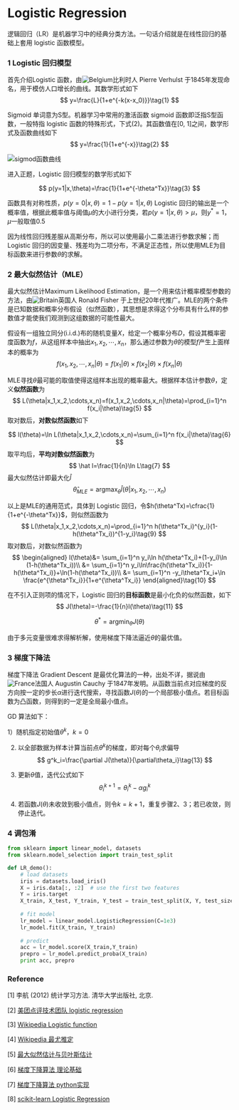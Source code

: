 # Logistic Regression



逻辑回归（LR）是机器学习中的经典分类方法。一句话介绍就是在线性回归的基础上套用 logistic 函数模型。



### 1 Logistic 回归模型

首先介绍Logistic 函数，由![Belgium](https://upload.wikimedia.org/wikipedia/commons/thumb/9/92/Flag_of_Belgium_%28civil%29.svg/38px-Flag_of_Belgium_%28civil%29.svg.png)比利时人 Pierre Verhulst 于1845年发现命名，用于模仿人口增长的曲线。其数学形式如下
$$
y=\frac{L}{1+e^{-k(x-x_0)}}\tag{1}
$$


Sigmoid 单词意为S型。机器学习中常用的激活函数 sigmoid 函数即泛指S型函数，一般特指 logistic 函数的特殊形式，下式$(2)$。其函数值在[0, 1]之间，数学形式及函数曲线如下
$$
y=\frac{1}{1+e^{-x}}\tag{2}
$$

![sigmod函数曲线](https://upload.wikimedia.org/wikipedia/commons/thumb/8/88/Logistic-curve.svg/480px-Logistic-curve.svg.png)



进入正题，Logistic 回归模型的数学形式如下

$$
p(y=1|x,\theta)=\frac{1}{1+e^{-\theta^Tx}}\tag{3}
$$

函数具有对称性质，$p(y=0|x,\theta)=1-p(y=1|x,\theta)$
Logistic 回归的输出是一个概率值，根据此概率值与阈值$μ$的大小进行分类，若$p(y=1|x,\theta)>μ$，则$y^*=1$，$μ$一般取值0.5

因为线性回归残差服从高斯分布，所以可以使用最小二乘法进行参数求解；而 Logistic 回归的因变量、残差均为二项分布，不满足正态性，所以使用MLE为目标函数来进行参数$\theta$的求解。



### 2 最大似然估计（MLE）

最大似然估计Maximum Likelihood Estimation，是一个用来估计概率模型参数的方法，由![Britain](https://upload.wikimedia.org/wikipedia/commons/thumb/a/ae/Flag_of_the_United_Kingdom.svg/38px-Flag_of_the_United_Kingdom.svg.png)英国人 Ronald Fisher 于上世纪20年代推广。MLE的两个条件是已知数据和概率分布假设（似然函数），其思想是求得这个分布具有什么样的参数值才能使我们观测到这组数据的可能性最大。



假设有一组独立同分(i.i.d.)布的随机变量$X$，给定一个概率分布$D$，假设其概率密度函数为$f$，从这组样本中抽出$x_1,x_2,\cdots,x_n$，那么通过参数为$\theta$的模型$f$产生上面样本的概率为
$$
f(x_1,x_2,\cdots,x_n|\theta)=f(x_1|\theta)\times f(x_2|\theta)\times f(x_n|\theta)\tag{4}
$$

MLE寻找$\theta$最可能的取值使得这组样本出现的概率最大。根据样本估计参数$\theta$，定义**似然函数**为
$$
L(\theta|x_1,x_2,\cdots,x_n)=f(x_1,x_2,\cdots,x_n|\theta)=\prod_{i=1}^n f(x_i|\theta)\tag{5}
$$
取对数后，**对数似然函数**如下

$$
l(\theta)=\ln L(\theta|x_1,x_2,\cdots,x_n)=\sum_{i=1}^n f(x_i|\theta)\tag{6}
$$
取平均后，**平均对数似然函数**为
$$
\hat l=\frac{1}{n}\ln L\tag{7}
$$
最大似然估计即最大化$\hat l​$
$$
\hat \theta_{MLE}=\mathop{\arg\max}_\theta\hat l(\theta|x_1,x_2,\cdots,x_n)\tag{8}
$$


以上是MLE的通用范式，具体到 Logistic 回归，令$h(\theta^Tx)=\cfrac{1}{1+e^{-\theta^Tx}}$，则似然函数为
$$
L(\theta|x_1,x_2,\cdots,x_n)=\prod_{i=1}^n h(\theta^Tx_i)^{y_i}(1-h(\theta^Tx_i))^{1-y_i}\tag{9}
$$
取对数后，对数似然函数为
$$
\begin{aligned}
l(\theta)&= \sum_{i=1}^n y_i\ln h(\theta^Tx_i)+(1-y_i)\ln (1-h(\theta^Tx_i))\\
&= \sum_{i=1}^n y_i\ln\frac{h(\theta^Tx_i)}{1-h(\theta^Tx_i)}+\ln(1-h(\theta^Tx_i))\\
&= \sum_{i=1}^n -y_i\theta^Tx_i+\ln \frac{e^{\theta^Tx_i}}{1+e^{\theta^Tx_i}}
\end{aligned}\tag{10}
$$

在不引入正则项的情况下，Logistic 回归的**目标函数**是最小化负的似然函数，如下
$$
J(\theta)=-\frac{1}{n}l(\theta)\tag{11}
$$

$$
\theta^*=\mathop{\arg \min}_\theta J(\theta)\tag{12}
$$

由于多元变量很难求得解析解，使用梯度下降法逼近$\theta$的最优值。




### 3 梯度下降法

梯度下降法 Gradient Descent 是最优化算法的一种，出处不详，据说由![France](https://upload.wikimedia.org/wikipedia/commons/thumb/c/c3/Flag_of_France.svg/38px-Flag_of_France.svg.png)法国人 Augustin Cauchy 于1847年发明。从函数当前点对应梯度的反方向按一定的步长$\alpha$进行迭代搜索，寻找函数$J(\theta)$的一个局部极小值点。若目标函数为凸函数，则得到的一定是全局最小值点。

GD 算法如下：

1）随机指定初始值$\theta^k$，$k=0$

2) 以全部数据为样本计算当前点$\theta^k$的梯度，即对每个$\theta_i$求偏导
$$
g^k_i=\frac{\partial J(\theta)}{\partial\theta_i}\tag{13}
$$
3) 更新$\theta$值，迭代公式如下
$$
\theta^{k+1}_i=\theta^k_i-\alpha g^k_i\tag{14}
$$

4) 若函数$J(\theta)$未收敛到极小值点，则令$k=k+1$，重复步骤2、3；若已收敛，则停止迭代。




### 4 调包淆

```python
from sklearn import linear_model, datasets
from sklearn.model_selection import train_test_split

def LR_demo():
    # load datasets
    iris = datasets.load_iris()
	X = iris.data[:, :2]  # use the first two features
	Y = iris.target
    X_train, X_test, Y_train, Y_test = train_test_split(X, Y, test_size=0.3, random_state=0)
    
    # fit model
	lr_model = linear_model.LogisticRegression(C=1e3)
	lr_model.fit(X_train, Y_train)
    
    # predict
	acc = lr_model.score(X_train,Y_train)
	prepro = lr_model.predict_proba(X_train)
    print acc, prepro
```





### Reference

\[1] 李航 (2012) 统计学习方法. 清华大学出版社, 北京.

\[2] [美团点评技术团队 logistic regression](https://tech.meituan.com/intro_to_logistic_regression.html)

\[3] [Wikipedia Logistic function](https://en.wikipedia.org/wiki/Logistic_function)

\[4] [Wikipedia 最尤推定](https://ja.wikipedia.org/wiki/%E6%9C%80%E5%B0%A4%E6%8E%A8%E5%AE%9A)

\[5] [最大似然估计与贝叶斯估计](https://blog.csdn.net/bitcarmanlee/article/details/52201858)

\[6] [梯度下降算法 理论基础](http://www.hanlongfei.com/%E6%9C%BA%E5%99%A8%E5%AD%A6%E4%B9%A0/2015/07/29/gradient/)

\[7] [梯度下降算法 python实现](https://ctmakro.github.io/site/on_learning/gd.html)

\[8] [scikit-learn Logistic Regression](http://scikit-learn.org/stable/modules/generated/sklearn.linear_model.LogisticRegression.html)

